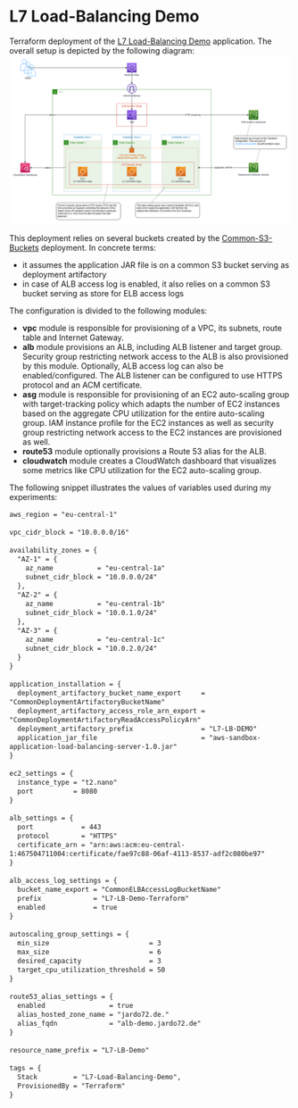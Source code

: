 # L7 Load-Balancing Demo
Terraform deployment of the [L7 Load-Balancing Demo](../../L7-Load-Balancing) application. The overall setup is depicted by the following diagram:
![application-diagram](./diagram.png)

This deployment relies on several buckets created by the [Common-S3-Buckets](../../Common-S3-Buckets) deployment. In concrete terms:
* it assumes the application JAR file is on a common S3 bucket serving as deployment artifactory
* in case of ALB access log is enabled, it also relies on a common S3 bucket serving as store for ELB access logs

The configuration is divided to the following modules:
* **vpc** module is responsible for provisioning of a VPC, its subnets, route table and Internet Gateway.
* **alb** module provisions an ALB, including ALB listener and target group. Security group restricting network access to the ALB is also provisioned by this module. Optionally, ALB access log can also be enabled/configured. The ALB listener can be configured to use HTTPS protocol and an ACM certificate.
* **asg** module is responsible for provisioning of an EC2 auto-scaling group with target-tracking policy which adapts the number of EC2 instances based on the aggregate CPU utilization for the entire auto-scaling group. IAM instance profile for the EC2 instances as well as security group restricting network access to the EC2 instances are provisioned as well.
* **route53** module optionally provisions a Route 53 alias for the ALB.
* **cloudwatch** module creates a CloudWatch dashboard that visualizes some metrics like CPU utilization for the EC2 auto-scaling group.

The following snippet illustrates the values of variables used during my experiments:

```hcl
aws_region = "eu-central-1"

vpc_cidr_block = "10.0.0.0/16"

availability_zones = {
  "AZ-1" = {
    az_name           = "eu-central-1a"
    subnet_cidr_block = "10.0.0.0/24"
  },
  "AZ-2" = {
    az_name           = "eu-central-1b"
    subnet_cidr_block = "10.0.1.0/24"
  },
  "AZ-3" = {
    az_name           = "eu-central-1c"
    subnet_cidr_block = "10.0.2.0/24"
  }
}

application_installation = {
  deployment_artifactory_bucket_name_export     = "CommonDeploymentArtifactoryBucketName"
  deployment_artifactory_access_role_arn_export = "CommonDeploymentArtifactoryReadAccessPolicyArn"
  deployment_artifactory_prefix                 = "L7-LB-DEMO"
  application_jar_file                          = "aws-sandbox-application-load-balancing-server-1.0.jar"
}

ec2_settings = {
  instance_type = "t2.nano"
  port          = 8080
}

alb_settings = {
  port            = 443
  protocol        = "HTTPS"
  certificate_arn = "arn:aws:acm:eu-central-1:467504711004:certificate/fae97c88-06af-4113-8537-adf2c080be97"
}

alb_access_log_settings = {
  bucket_name_export = "CommonELBAccessLogBucketName"
  prefix             = "L7-LB-Demo-Terraform"
  enabled            = true
}

autoscaling_group_settings = {
  min_size                         = 3
  max_size                         = 6
  desired_capacity                 = 3
  target_cpu_utilization_threshold = 50
}

route53_alias_settings = {
  enabled                = true
  alias_hosted_zone_name = "jardo72.de."
  alias_fqdn             = "alb-demo.jardo72.de"
}

resource_name_prefix = "L7-LB-Demo"

tags = {
  Stack         = "L7-Load-Balancing-Demo",
  ProvisionedBy = "Terraform"
}
```
